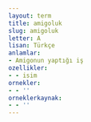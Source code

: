 ```yaml
---
layout: term
title: amigoluk
slug: amigoluk
letter: A
lisan: Türkçe
anlamlar:
- Amigonun yaptığı iş
ozellikler:
- - isim
ornekler:
- - ''
orneklerkaynak:
- - ''
---
```

